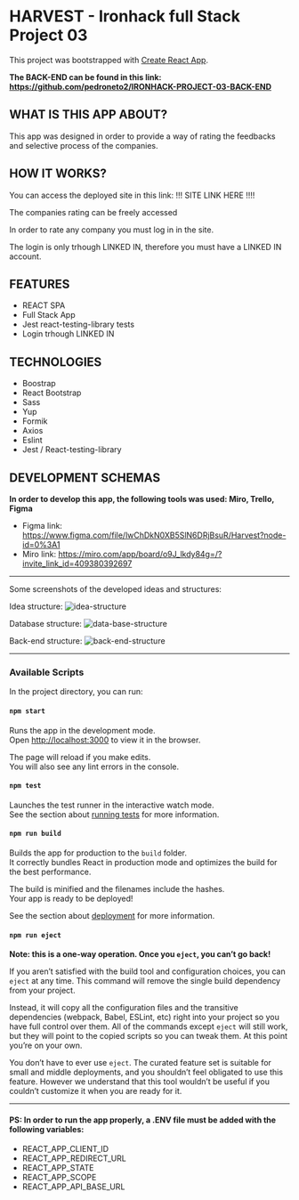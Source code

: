 # HARVEST - Ironhack full Stack Project 03

This project was bootstrapped with [Create React App](https://github.com/facebook/create-react-app).

**The BACK-END can be found in this link: https://github.com/pedroneto2/IRONHACK-PROJECT-03-BACK-END**



## WHAT IS THIS APP ABOUT?

This app was designed in order to provide a way of rating the feedbacks and selective process of the companies.

## HOW IT WORKS?

You can access the deployed site in this link: !!! SITE LINK HERE !!!!

The companies rating can be freely accessed

In order to rate any company you must log in in the site.

The login is only trhough LINKED IN, therefore you must have a LINKED IN account.

## FEATURES

- REACT SPA
- Full Stack App
- Jest react-testing-library tests
- Login trhough LINKED IN
 
## TECHNOLOGIES

- Boostrap
- React Bootstrap
- Sass
- Yup
- Formik
- Axios
- Eslint
- Jest / React-testing-library

## DEVELOPMENT SCHEMAS

**In order to develop this app, the following tools was used: Miro, Trello, Figma**

- Figma link: https://www.figma.com/file/lwChDkN0XB5SlN6DRjBsuR/Harvest?node-id=0%3A1
- Miro link: https://miro.com/app/board/o9J_lkdy84g=/?invite_link_id=409380392697

---------------------

Some screenshots of the developed ideas and structures:

Idea structure:
![idea-structure](https://github.com/pedroneto2/IRONHACK-PROJECT-03-FRONT-END/blob/master/src/images/problema-solution-schema.png?raw=true)

Database structure:
![data-base-structure](https://user-images.githubusercontent.com/66081389/146197115-c128e7c0-ad5c-478c-826d-80bfbc4612b2.png)

Back-end structure:
![back-end-structure](https://github.com/pedroneto2/IRONHACK-PROJECT-03-FRONT-END/blob/master/src/images/back-end-structure-schema.png?raw=true)

---------------------

### Available Scripts

In the project directory, you can run:

#### `npm start`

Runs the app in the development mode.\
Open [http://localhost:3000](http://localhost:3000) to view it in the browser.

The page will reload if you make edits.\
You will also see any lint errors in the console.

#### `npm test`

Launches the test runner in the interactive watch mode.\
See the section about [running tests](https://facebook.github.io/create-react-app/docs/running-tests) for more information.

#### `npm run build`

Builds the app for production to the `build` folder.\
It correctly bundles React in production mode and optimizes the build for the best performance.

The build is minified and the filenames include the hashes.\
Your app is ready to be deployed!

See the section about [deployment](https://facebook.github.io/create-react-app/docs/deployment) for more information.

#### `npm run eject`

**Note: this is a one-way operation. Once you `eject`, you can’t go back!**

If you aren’t satisfied with the build tool and configuration choices, you can `eject` at any time. This command will remove the single build dependency from your project.

Instead, it will copy all the configuration files and the transitive dependencies (webpack, Babel, ESLint, etc) right into your project so you have full control over them. All of the commands except `eject` will still work, but they will point to the copied scripts so you can tweak them. At this point you’re on your own.

You don’t have to ever use `eject`. The curated feature set is suitable for small and middle deployments, and you shouldn’t feel obligated to use this feature. However we understand that this tool wouldn’t be useful if you couldn’t customize it when you are ready for it.

----------------------------------------------------------------

#### PS: In order to run the app properly, a .ENV file must be added with the following variables:
- REACT_APP_CLIENT_ID
- REACT_APP_REDIRECT_URL
- REACT_APP_STATE
- REACT_APP_SCOPE
- REACT_APP_API_BASE_URL
